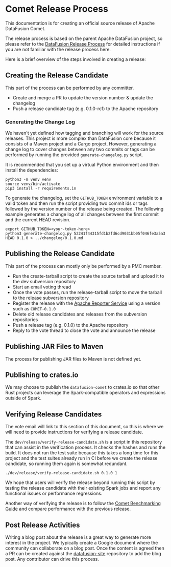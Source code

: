 <!--
Licensed to the Apache Software Foundation (ASF) under one
or more contributor license agreements.  See the NOTICE file
distributed with this work for additional information
regarding copyright ownership.  The ASF licenses this file
to you under the Apache License, Version 2.0 (the
"License"); you may not use this file except in compliance
with the License.  You may obtain a copy of the License at

  http://www.apache.org/licenses/LICENSE-2.0

Unless required by applicable law or agreed to in writing,
software distributed under the License is distributed on an
"AS IS" BASIS, WITHOUT WARRANTIES OR CONDITIONS OF ANY
KIND, either express or implied.  See the License for the
specific language governing permissions and limitations
under the License.
-->

# Comet Release Process

This documentation is for creating an official source release of Apache DataFusion Comet.

The release process is based on the parent Apache DataFusion project, so please refer to the
[DataFusion Release Process](https://github.com/apache/datafusion/blob/main/dev/release/README.md) for detailed
instructions if you are not familiar with the release process here.

Here is a brief overview of the steps involved in creating a release:

## Creating the Release Candidate

This part of the process can be performed by any committer.

- Create and merge a PR to update the version number & update the changelog
- Push a release candidate tag (e.g. 0.1.0-rc1) to the Apache repository

### Generating the Change Log

We haven't yet defined how tagging and branching will work for the source releases. This project is more complex 
than DataFusion core because it consists of a Maven project and a Cargo project. However, generating a change log 
to cover changes between any two commits or tags can be performed by running the provided `generate-changelog.py` 
script.

It is recommended that you set up a virtual Python environment and then install the dependencies:

```shell
python3 -m venv venv
source venv/bin/activate
pip3 install -r requirements.in
```

To generate the changelog, set the `GITHUB_TOKEN` environment variable to a valid token and then run the script 
providing two commit ids or tags followed by the version number of the release being created. The following 
example generates a change log of all changes between the first commit and the current HEAD revision.

```shell
export GITHUB_TOKEN=<your-token-here>
python3 generate-changelog.py 52241f44315fd1b2fd6cd9031bb05f046fe3a5a3 HEAD 0.1.0 > ../changelog/0.1.0.md
```

## Publishing the Release Candidate

This part of the process can mostly only be performed by a PMC member.

- Run the create-tarball script to create the source tarball and upload it to the dev subversion repository
- Start an email voting thread
- Once the vote passes, run the release-tarball script to move the tarball to the release subversion repository
- Register the release with the [Apache Reporter Service](https://reporter.apache.org/addrelease.html?datafusion) using
  a version such as `COMET-0.1.0`
- Delete old release candidates and releases from the subversion repositories
- Push a release tag (e.g. 0.1.0) to the Apache repository
- Reply to the vote thread to close the vote and announce the release

## Publishing JAR Files to Maven

The process for publishing JAR files to Maven is not defined yet.

## Publishing to crates.io

We may choose to publish the `datafusion-comet` to crates.io so that other Rust projects can leverage the
Spark-compatible operators and expressions outside of Spark.

## Verifying Release Candidates

The vote email will link to this section of this document, so this is where we will need to provide instructions for
verifying a release candidate.

The `dev/release/verify-release-candidate.sh` is a script in this repository that can assist in the verification
process. It checks the hashes and runs the build. It does not run the test suite because this takes a long time
for this project and the test suites already run in CI before we create the release candidate, so running them
again is somewhat redundant.

```shell
./dev/release/verify-release-candidate.sh 0.1.0 1
```

We hope that users will verify the release beyond running this script by testing the release candidate with their
existing Spark jobs and report any functional issues or performance regressions.

Another way of verifying the release is to follow the
[Comet Benchmarking Guide](https://datafusion.apache.org/comet/contributor-guide/benchmarking.html) and compare
performance with the previous release.

## Post Release Activities

Writing a blog post about the release is a great way to generate more interest in the project. We typically create a
Google document where the community can collaborate on a blog post. Once the content is agreed then a PR can be
created against the [datafusion-site](https://github.com/apache/datafusion-site) repository to add the blog post. Any
contributor can drive this process.
